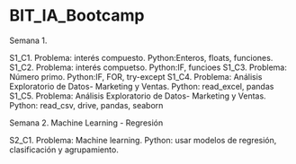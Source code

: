 # BIT_IA_Bootcamp

Semana 1.

S1_C1. Problema: interés compuesto. Python:Enteros, floats, funciones. 
S1_C2. Problema: interés compuetso. Python:IF, funcioes
S1_C3. Problema: Número primo. Python:IF, FOR, try-except
S1_C4. Problema: Análisis Exploratorio de Datos- Marketing y Ventas. Python: read_excel, pandas
S1_C5. Problema: Análisis Exploratorio de Datos- Marketing y Ventas. Python: read_csv, drive, pandas, seaborn

Semana 2. Machine Learning - Regresión 

S2_C1. Problema: Machine learning.  Python: usar modelos de regresión, clasificación y agrupamiento. 
